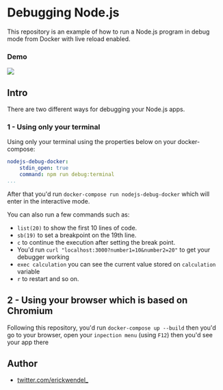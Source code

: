 # Debugging Node.js

This repository is an example of how to run a Node.js program in debug mode from Docker with live reload enabled.
### Demo

![](https://github.com/ErickWendel/livereload-nodejs-debug-docker/blob/master/example.gif?raw=true)

## Intro

There are two different ways for debugging your Node.js apps. 

### 1 -  Using only your terminal

Using only your terminal using the properties below on your docker-compose:

```yaml
nodejs-debug-docker:
    stdin_open: true
    command: npm run debug:terminal
...
```

After that you'd run `docker-compose run nodejs-debug-docker` which will enter in the interactive mode.

You can also run a few commands such as:

- `list(20)` to show the first 10 lines of code.
- `sb(19)` to set a breakpoint on the 19th line.
- `c` to continue the execution after setting the break point.
- You'd run `curl "localhost:3000?number1=10&number2=20"` to get your debugger working
- `exec calculation` you can see the current value stored on `calculation` variable
- `r` to restart and so on.

## 2 - Using your browser which is based on Chromium

Following this repository, you'd run `docker-compose up --build` then you'd go to your browser, open your `inpection menu` (using `F12`) then you'd see your app there


## Author

- [twitter.com/erickwendel_](https://twitter.com/erickwendel_)

